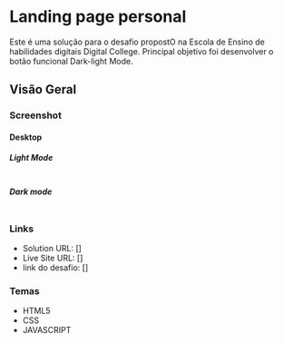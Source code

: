 # Landing page personal
Este é uma solução para o desafio propostO na Escola de Ensino de habilidades digitais Digital College.
Principal objetivo foi desenvolver o botão funcional Dark-light Mode. 

## Visão Geral

### Screenshot

#### Desktop
  ##### Light Mode

![]()

  ##### Dark mode

![]()

### Links

- Solution URL: []
- Live Site URL: []
- link do desafio: []

### Temas
- HTML5
- CSS 
- JAVASCRIPT
  
